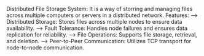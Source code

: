 Distributed File Storage System: It is a way of storring and managing files across multiple computers or servers in a distributed network.
Features: 
--> Distributed Storage: Stores files across multiple nodes to ensure data availability.
--> Fault Tolerance: Handles node failures and ensures data replication for reliability.
--> File Operations: Supports file storage, retrieval, and deletion.
--> Peer-to-Peer Communication: Utilizes TCP transport for node-to-node communication.
